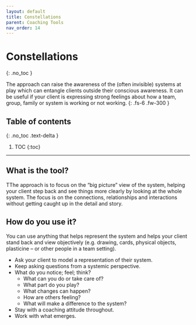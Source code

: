 ```yaml
---
layout: default
title: Constellations
parent: Coaching Tools
nav_order: 14
---
```


# Constellations
{: .no_toc }

The approach can raise the awareness of the (often invisible) systems at play which can entangle clients outside their conscious awareness. It can be useful if your client is expressing strong feelings about how a team, group, family or system is working or not working.
{: .fs-6 .fw-300 }

## Table of contents
{: .no_toc .text-delta }

1. TOC
{:toc}

---

##  What is the tool?

TThe approach is to focus on the “big picture” view of the system, helping your client step back and see things more clearly by looking at the whole system. The focus is on the connections, relationships and interactions without getting caught up in the detail and story.

##  How do you use it?

You can use anything that helps represent the system and helps your client stand back and view objectively (e.g. drawing, cards, physical objects, plasticine – or other people in a team setting).

- Ask your client to model a representation of their system.
- Keep asking questions from a systemic perspective.
- What do you notice; feel; think?
  - What can you do or take care of?
  - What part do you play?
  - What changes can happen?
  - How are others feeling?
  - What will make a difference to the system?
- Stay with a coaching attitude throughout.
- Work with what emerges.
